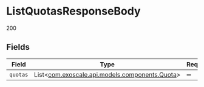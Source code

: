 # ListQuotasResponseBody

200


## Fields

| Field                                                                              | Type                                                                               | Required                                                                           | Description                                                                        |
| ---------------------------------------------------------------------------------- | ---------------------------------------------------------------------------------- | ---------------------------------------------------------------------------------- | ---------------------------------------------------------------------------------- |
| `quotas`                                                                           | List<[com.exoscale.api.models.components.Quota](../../models/components/Quota.md)> | :heavy_minus_sign:                                                                 | N/A                                                                                |